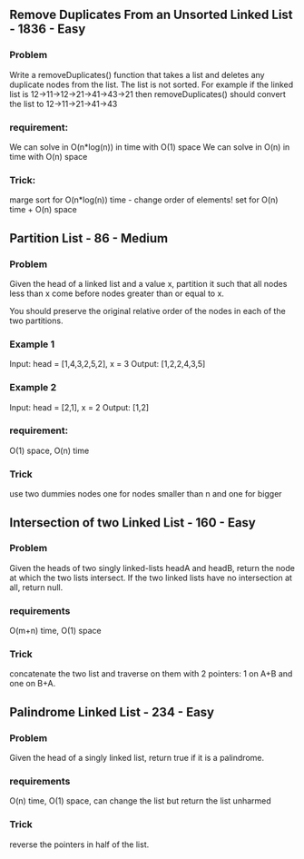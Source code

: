 ## Remove Duplicates From an Unsorted Linked List - 1836 - Easy
### Problem
Write a removeDuplicates() function that takes a list and deletes any duplicate nodes from the list. The list is not sorted. 
For example if the linked list is 12->11->12->21->41->43->21 then removeDuplicates() should convert the list to 12->11->21->41->43
### requirement:
We can solve in O(n*log(n)) in time with O(1) space
We can solve in O(n) in time with O(n) space
### Trick:
marge sort for O(n*log(n)) time - change order of elements!
set for O(n) time + O(n) space

## Partition List - 86 - Medium
### Problem
Given the head of a linked list and a value x, partition it such that all nodes less than x come before nodes greater than or equal to x.

You should preserve the original relative order of the nodes in each of the two partitions.
### Example 1
Input: head = [1,4,3,2,5,2], x = 3
Output: [1,2,2,4,3,5]
### Example 2
Input: head = [2,1], x = 2
Output: [1,2]
### requirement:
O(1) space, O(n) time
### Trick
use two dummies nodes
one for nodes smaller than n and one for bigger

## Intersection of two Linked List - 160 - Easy
### Problem
Given the heads of two singly linked-lists headA and headB, return the node at which the two lists intersect. If the two linked lists have no intersection at all, return null.
### requirements
O(m+n) time, O(1) space
### Trick
concatenate the two list and traverse on them with 2 pointers: 1 on A+B and one on B+A.

## Palindrome Linked List - 234 - Easy
### Problem
Given the head of a singly linked list, return true if it is a palindrome.
### requirements
O(n) time, O(1) space, can change the list but return the list unharmed
### Trick
reverse the pointers in half of the list.